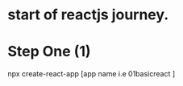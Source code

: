 # start of reactjs journey.

<h1>Step One (1)</h1>

<p> npx create-react-app [app name i.e 01basicreact ] </p>
